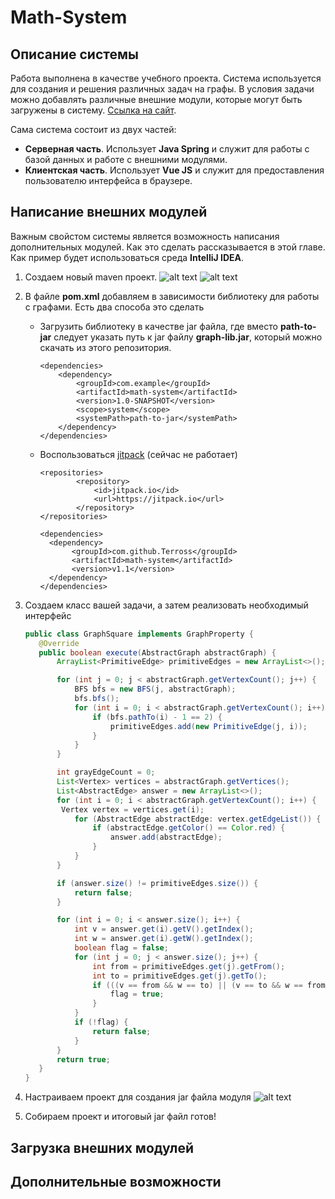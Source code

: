 # Math-System

## Описание системы

Работа выполнена в качестве учебного проекта. Система используется для
создания и решения различных задач на графы. В условия задачи можно добавлять 
различные внешние модули, которые могут быть загружены в систему.
[Ссылка на сайт](http://math-system.ru). 


Сама система состоит из двух частей:

- **Серверная часть**. Использует **Java Spring** и служит для работы
с базой данных и работе с внешними модулями.
- **Клиентская часть**. Использует **Vue JS** и служит для предоставления
пользователю интерфейса в браузере.

## Написание внешних модулей
Важным свойстом системы является возможность написания дополнительных модулей.
Как это сделать рассказывается  в этой главе. Как пример будет использоваться среда
**IntelliJ IDEA**.

1. Создаем новый maven проект.
   ![alt text](/home/dmitry/Documents/Diplom/math-system/images-for-doc/maven-project.png)
   ![alt text](/home/dmitry/Documents/Diplom/math-system/images-for-doc/project-name.png)


2. В файле **pom.xml** добавляем в зависимости библиотеку для работы с графами. Есть два 
    способа это сделать
   * Загрузить библиотеку в качестве jar файла, где вместо 
     **path-to-jar** следует указать путь к jar файлу **graph-lib.jar**, 
     который можно скачать из этого репозитория.
      ```maven
     <dependencies>
          <dependency>
              <groupId>com.example</groupId>
              <artifactId>math-system</artifactId>
              <version>1.0-SNAPSHOT</version>
              <scope>system</scope>
              <systemPath>path-to-jar</systemPath>
          </dependency>
     </dependencies>
      ```
   * Воспользоваться [jitpack](https://jitpack.io/) (сейчас не работает)
      ```maven
     <repositories>
              <repository>
                  <id>jitpack.io</id>
                  <url>https://jitpack.io</url>
              </repository>
     </repositories>
   
     <dependencies>
        <dependency>
             <groupId>com.github.Terross</groupId>
             <artifactId>math-system</artifactId>
             <version>v1.1</version>
        </dependency>
     </dependencies>
      ```
3. Создаем класс вашей задачи, а затем реализовать необходимый 
    интерфейс
    ```java
   public class GraphSquare implements GraphProperty {
       @Override
       public boolean execute(AbstractGraph abstractGraph) {
           ArrayList<PrimitiveEdge> primitiveEdges = new ArrayList<>();

           for (int j = 0; j < abstractGraph.getVertexCount(); j++) {
               BFS bfs = new BFS(j, abstractGraph);
               bfs.bfs();
               for (int i = 0; i < abstractGraph.getVertexCount(); i++) {
                   if (bfs.pathTo(i) - 1 == 2) {
                       primitiveEdges.add(new PrimitiveEdge(j, i));
                   }
               }
           }

           int grayEdgeCount = 0;
           List<Vertex> vertices = abstractGraph.getVertices();
           List<AbstractEdge> answer = new ArrayList<>();
           for (int i = 0; i < abstractGraph.getVertexCount(); i++) {
            Vertex vertex = vertices.get(i);
               for (AbstractEdge abstractEdge: vertex.getEdgeList()) {
                   if (abstractEdge.getColor() == Color.red) {
                       answer.add(abstractEdge);
                   }
               }
           }

           if (answer.size() != primitiveEdges.size()) {
               return false;
           }

           for (int i = 0; i < answer.size(); i++) {
               int v = answer.get(i).getV().getIndex();
               int w = answer.get(i).getW().getIndex();
               boolean flag = false;
               for (int j = 0; j < answer.size(); j++) {
                   int from = primitiveEdges.get(j).getFrom();
                   int to = primitiveEdges.get(j).getTo();
                   if (((v == from && w == to) || (v == to && w == from))) {
                       flag = true;
                   }
               }
               if (!flag) {
                   return false;
               }
           }
           return true;
       }
   }
   ```
4. Настраиваем проект для создания jar файла модуля
   ![alt text](/home/dmitry/Documents/Diplom/math-system/images-for-doc/createJar.png)
5. Собираем проект и итоговый jar файл готов!

## Загрузка внешних модулей

## Дополнительные возможности


